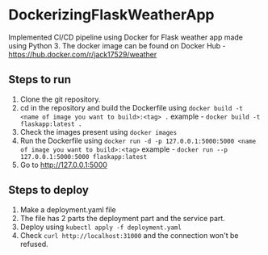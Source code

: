 # DockerizingFlaskWeatherApp

Implemented CI/CD pipeline using Docker for Flask weather app made using Python 3.
The docker image can be found on Docker Hub - https://hub.docker.com/r/jack17529/weather

## Steps to run

1. Clone the git repository.
2. cd in the repository and build the Dockerfile using `docker build -t <name of image you want to build>:<tag> .`
example - `docker build -t flaskapp:latest .`
3. Check the images present using `docker images`
4. Run the Dockerfile using `docker run -d -p 127.0.0.1:5000:5000 <name of image you want to build>:<tag>`
example - `docker run --p 127.0.0.1:5000:5000 flaskapp:latest`
5. Go to http://127.0.0.1:5000

## Steps to deploy

1. Make a deployment.yaml file
2. The file has 2 parts the deployment part and the service part.
3. Deploy using `kubectl apply -f deployment.yaml`
4. Check `curl http://localhost:31000` and the connection won't be refused.
